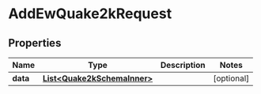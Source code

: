 

# AddEwQuake2kRequest


## Properties

| Name | Type | Description | Notes |
|------------ | ------------- | ------------- | -------------|
|**data** | [**List&lt;Quake2kSchemaInner&gt;**](Quake2kSchemaInner.md) |  |  [optional] |



